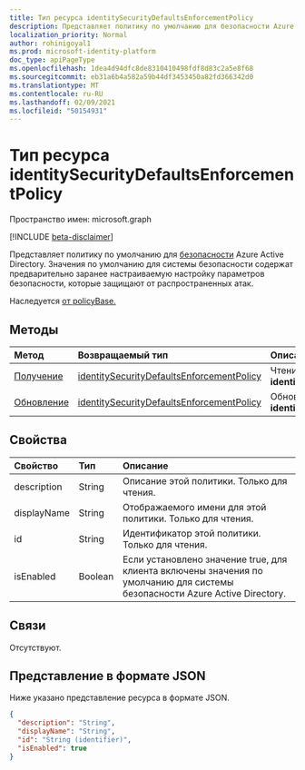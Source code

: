 ```yaml
---
title: Тип ресурса identitySecurityDefaultsEnforcementPolicy
description: Представляет политику по умолчанию для безопасности Azure Active Directory. Параметры безопасности по умолчанию содержат предварительно заранее задав параметры безопасности, которые защищают от распространенных атак.
localization_priority: Normal
author: rohinigoyal1
ms.prod: microsoft-identity-platform
doc_type: apiPageType
ms.openlocfilehash: 1dea4d94dfc8de8310410498fdf8d83c2a5e8f68
ms.sourcegitcommit: eb31a6b4a582a59b44df3453450a82fd366342d0
ms.translationtype: MT
ms.contentlocale: ru-RU
ms.lasthandoff: 02/09/2021
ms.locfileid: "50154931"
---
```

# <a name="identitysecuritydefaultsenforcementpolicy-resource-type"></a>Тип ресурса identitySecurityDefaultsEnforcementPolicy

Пространство имен: microsoft.graph

[!INCLUDE [beta-disclaimer](../../includes/beta-disclaimer.md)]

Представляет политику по умолчанию для [безопасности](/azure/active-directory/fundamentals/concept-fundamentals-security-defaults) Azure Active Directory. Значения по умолчанию для системы безопасности содержат предварительно заранее настраиваемую настройку параметров безопасности, которые защищают от распространенных атак.

Наследуется [от policyBase.](../resources/policybase.md)

## <a name="methods"></a>Методы

| Метод       | Возвращаемый тип | Описание |
|:-------------|:------------|:------------|
| [Получение](../api/identitysecuritydefaultsenforcementpolicy-get.md) | [identitySecurityDefaultsEnforcementPolicy](identitysecuritydefaultsenforcementpolicy.md) | Чтение свойств объекта **identitySecurityDefaultsEnforcementPolicy.** |
| [Обновление](../api/identitysecuritydefaultsenforcementpolicy-update.md) | [identitySecurityDefaultsEnforcementPolicy](identitysecuritydefaultsenforcementpolicy.md) | Обновление объекта **identitySecurityDefaultsEnforcementPolicy.** |

## <a name="properties"></a>Свойства

| Свойство     | Тип        | Описание |
|:-------------|:------------|:------------|
|description|String|Описание этой политики. Только для чтения.|
|displayName|String|Отображаемого имени для этой политики. Только для чтения.|
|id|String|Идентификатор этой политики. Только для чтения.|
|isEnabled|Boolean|Если установлено значение true, для клиента включены значения по умолчанию для системы безопасности Azure Active Directory.|

## <a name="relationships"></a>Связи

Отсутствуют.

## <a name="json-representation"></a>Представление в формате JSON

Ниже указано представление ресурса в формате JSON.

<!-- {
  "blockType": "resource",
  "optionalProperties": [

  ],
  "@odata.type": "microsoft.graph.identitySecurityDefaultsEnforcementPolicy",
  "keyProperty": "id"
}-->

```json
{
  "description": "String",
  "displayName": "String",
  "id": "String (identifier)",
  "isEnabled": true
}
```

<!-- uuid: 16cd6b66-4b1a-43a1-adaf-3a886856ed98
2019-02-04 14:57:30 UTC -->
<!-- {
  "type": "#page.annotation",
  "description": "identitySecurityDefaultsEnforcementPolicy resource",
  "keywords": "",
  "section": "documentation",
  "tocPath": ""
}-->